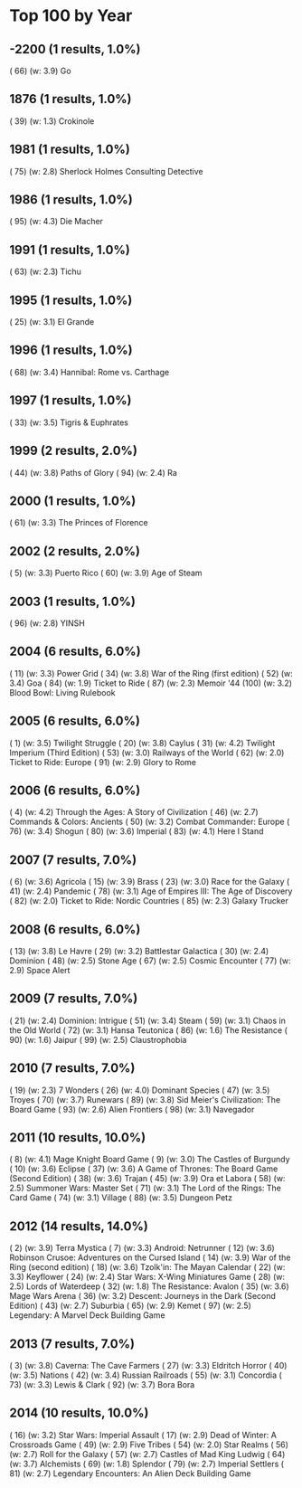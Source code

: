 # Top 100 by Year

## -2200 (1 results, 1.0%)

  ( 66) (w: 3.9) Go

## 1876 (1 results, 1.0%)

  ( 39) (w: 1.3) Crokinole

## 1981 (1 results, 1.0%)

  ( 75) (w: 2.8) Sherlock Holmes Consulting Detective

## 1986 (1 results, 1.0%)

  ( 95) (w: 4.3) Die Macher

## 1991 (1 results, 1.0%)

  ( 63) (w: 2.3) Tichu

## 1995 (1 results, 1.0%)

  ( 25) (w: 3.1) El Grande

## 1996 (1 results, 1.0%)

  ( 68) (w: 3.4) Hannibal: Rome vs. Carthage

## 1997 (1 results, 1.0%)

  ( 33) (w: 3.5) Tigris & Euphrates

## 1999 (2 results, 2.0%)

  ( 44) (w: 3.8) Paths of Glory
  ( 94) (w: 2.4) Ra

## 2000 (1 results, 1.0%)

  ( 61) (w: 3.3) The Princes of Florence

## 2002 (2 results, 2.0%)

  (  5) (w: 3.3) Puerto Rico
  ( 60) (w: 3.9) Age of Steam

## 2003 (1 results, 1.0%)

  ( 96) (w: 2.8) YINSH

## 2004 (6 results, 6.0%)

  ( 11) (w: 3.3) Power Grid
  ( 34) (w: 3.8) War of the Ring (first edition)
  ( 52) (w: 3.4) Goa
  ( 84) (w: 1.9) Ticket to Ride
  ( 87) (w: 2.3) Memoir '44
  (100) (w: 3.2) Blood Bowl: Living Rulebook

## 2005 (6 results, 6.0%)

  (  1) (w: 3.5) Twilight Struggle
  ( 20) (w: 3.8) Caylus
  ( 31) (w: 4.2) Twilight Imperium (Third Edition)
  ( 53) (w: 3.0) Railways of the World
  ( 62) (w: 2.0) Ticket to Ride: Europe
  ( 91) (w: 2.9) Glory to Rome

## 2006 (6 results, 6.0%)

  (  4) (w: 4.2) Through the Ages: A Story of Civilization
  ( 46) (w: 2.7) Commands & Colors: Ancients
  ( 50) (w: 3.2) Combat Commander: Europe
  ( 76) (w: 3.4) Shogun
  ( 80) (w: 3.6) Imperial
  ( 83) (w: 4.1) Here I Stand

## 2007 (7 results, 7.0%)

  (  6) (w: 3.6) Agricola
  ( 15) (w: 3.9) Brass
  ( 23) (w: 3.0) Race for the Galaxy
  ( 41) (w: 2.4) Pandemic
  ( 78) (w: 3.1) Age of Empires III: The Age of Discovery
  ( 82) (w: 2.0) Ticket to Ride: Nordic Countries
  ( 85) (w: 2.3) Galaxy Trucker

## 2008 (6 results, 6.0%)

  ( 13) (w: 3.8) Le Havre
  ( 29) (w: 3.2) Battlestar Galactica
  ( 30) (w: 2.4) Dominion
  ( 48) (w: 2.5) Stone Age
  ( 67) (w: 2.5) Cosmic Encounter
  ( 77) (w: 2.9) Space Alert

## 2009 (7 results, 7.0%)

  ( 21) (w: 2.4) Dominion: Intrigue
  ( 51) (w: 3.4) Steam
  ( 59) (w: 3.1) Chaos in the Old World
  ( 72) (w: 3.1) Hansa Teutonica
  ( 86) (w: 1.6) The Resistance
  ( 90) (w: 1.6) Jaipur
  ( 99) (w: 2.5) Claustrophobia

## 2010 (7 results, 7.0%)

  ( 19) (w: 2.3) 7 Wonders
  ( 26) (w: 4.0) Dominant Species
  ( 47) (w: 3.5) Troyes
  ( 70) (w: 3.7) Runewars
  ( 89) (w: 3.8) Sid Meier's Civilization: The Board Game
  ( 93) (w: 2.6) Alien Frontiers
  ( 98) (w: 3.1) Navegador

## 2011 (10 results, 10.0%)

  (  8) (w: 4.1) Mage Knight Board Game
  (  9) (w: 3.0) The Castles of Burgundy
  ( 10) (w: 3.6) Eclipse
  ( 37) (w: 3.6) A Game of Thrones: The Board Game (Second Edition)
  ( 38) (w: 3.6) Trajan
  ( 45) (w: 3.9) Ora et Labora
  ( 58) (w: 2.5) Summoner Wars: Master Set
  ( 71) (w: 3.1) The Lord of the Rings: The Card Game
  ( 74) (w: 3.1) Village
  ( 88) (w: 3.5) Dungeon Petz

## 2012 (14 results, 14.0%)

  (  2) (w: 3.9) Terra Mystica
  (  7) (w: 3.3) Android: Netrunner
  ( 12) (w: 3.6) Robinson Crusoe: Adventures on the Cursed Island
  ( 14) (w: 3.9) War of the Ring (second edition)
  ( 18) (w: 3.6) Tzolk'in: The Mayan Calendar
  ( 22) (w: 3.3) Keyflower
  ( 24) (w: 2.4) Star Wars: X-Wing Miniatures Game
  ( 28) (w: 2.5) Lords of Waterdeep
  ( 32) (w: 1.8) The Resistance: Avalon
  ( 35) (w: 3.6) Mage Wars Arena
  ( 36) (w: 3.2) Descent: Journeys in the Dark (Second Edition)
  ( 43) (w: 2.7) Suburbia
  ( 65) (w: 2.9) Kemet
  ( 97) (w: 2.5) Legendary: A Marvel Deck Building Game

## 2013 (7 results, 7.0%)

  (  3) (w: 3.8) Caverna: The Cave Farmers
  ( 27) (w: 3.3) Eldritch Horror
  ( 40) (w: 3.5) Nations
  ( 42) (w: 3.4) Russian Railroads
  ( 55) (w: 3.1) Concordia
  ( 73) (w: 3.3) Lewis & Clark
  ( 92) (w: 3.7) Bora Bora

## 2014 (10 results, 10.0%)

  ( 16) (w: 3.2) Star Wars: Imperial Assault
  ( 17) (w: 2.9) Dead of Winter: A Crossroads Game
  ( 49) (w: 2.9) Five Tribes
  ( 54) (w: 2.0) Star Realms
  ( 56) (w: 2.7) Roll for the Galaxy
  ( 57) (w: 2.7) Castles of Mad King Ludwig
  ( 64) (w: 3.7) Alchemists
  ( 69) (w: 1.8) Splendor
  ( 79) (w: 2.7) Imperial Settlers
  ( 81) (w: 2.7) Legendary Encounters: An Alien Deck Building Game

